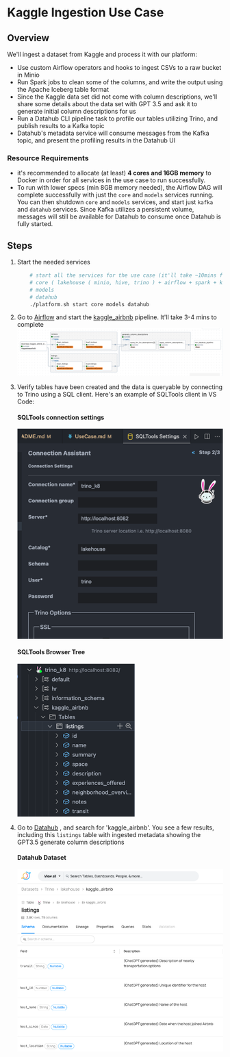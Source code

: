 # Kaggle Ingestion Use Case

## Overview
We'll ingest a dataset from Kaggle and process it with our platform:
- Use custom Airflow operators and hooks to ingest CSVs to a raw bucket in Minio
- Run Spark jobs to clean some of the columns, and write the output using the Apache Iceberg table format
- Since the Kaggle data set did not come with column descriptions, we'll share some details about the data set with GPT 3.5 and ask it to generate initial column descriptions for us 
- Run a Datahub CLI pipeline task to profile our tables utilizing Trino, and publish results to a Kafka topic
- Datahub's metadata service will consume messages from the Kafka topic, and present the profiling results in the Datahub UI

### Resource Requirements
- it's recommended to allocate (at least) **4 cores and 16GB memory** to Docker in order for all services in the use case to run successfully.
- To run with lower specs (min 8GB memory needed), the Airflow DAG will complete successfully with just the `core` and `models` services running. You can then shutdown `core` and `models` services, and start just `kafka` and `datahub` services. Since Kafka utilizes a persistent volume, messages will still be available for Datahub to consume once Datahub is fully started. 


## Steps
1. Start the needed services
    ````bash
        # start all the services for the use case (it'll take ~10mins for all services to start up) :
        # core ( lakehouse ( minio, hive, trino ) + airflow + spark + kafka )
        # models
        # datahub
        ./platform.sh start core models datahub
    ````

2. Go to [Airflow](http://localhost:8081/) and start the  [kaggle_airbnb](http://localhost:8081/dags/kaggle_airbnb/grid) pipeline.  It'll take 3-4 mins to complete
    ![Airflow graph](images/kaggle_airbnb_dag_graph.png)


3. Verify tables have been created and the data is queryable by connecting to Trino using a SQL client. Here's an example of SQLTools client in VS Code:

    #### SQLTools connection settings
    ![SQLTools connection settings](images/SQLTools_connection.png)

    #### SQLTools Browser Tree
    ![SQLTools Browser Tree](images/SQLTools_browser.png)

4. Go to [Datahub](http://localhost:8084/) , and search for 'kaggle_airbnb'.  You see a few results, including this `listings` table with ingested metadata showing the GPT3.5 generate column descriptions

    #### Datahub Dataset
    ![datahub](images/datahub_listings.png)